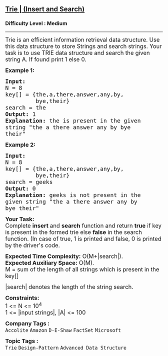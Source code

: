 <h2><a href="https://practice.geeksforgeeks.org/problems/trie-insert-and-search0651/1">Trie | (Insert and Search)</a></h2><h3>Difficulty Level : Medium</h3><hr><div class="problems_problem_content__Xm_eO"><p><span style="font-size:18px">Trie is an efficient information retrieval data structure. Use this data structure to store Strings and search strings. Your task is to use TRIE data structure and search the given string A. If found print 1 else 0.</span></p>

<p><strong><span style="font-size:18px">Example 1:</span></strong></p>

<pre><strong><span style="font-size:18px">Input:
</span></strong><span style="font-size:18px">N = 8
key[] = {the,a,there,answer,any,by,
&nbsp;        bye,their}
search = the
<strong>Output: </strong>1<strong>
Explanation: </strong>the is present in the given
string "the a there answer any by bye
their"</span>
</pre>

<p><strong><span style="font-size:18px">Example 2:</span></strong></p>

<pre><strong><span style="font-size:18px">Input:
</span></strong><span style="font-size:18px">N = 8
key[] = {the,a,there,answer,any,by,
&nbsp;        bye,their}
search = geeks
<strong>Output: </strong>0<strong>
Explanation: </strong>geeks is not present in the
given string "the a there answer any by
bye their"</span></pre>

<p><span style="font-size:18px"><strong>Your Task:</strong><br>
Complete <strong>insert</strong> and <strong>search</strong> function and return <strong>true</strong>&nbsp;if key is present in the formed trie else <strong>false</strong> in the search function. (In case of true, 1 is printed and false, 0 is printed by the driver's code.</span></p>

<p><span style="font-size:18px"><strong>Expected Time Complexity:</strong>&nbsp;O(M+|search|).<br>
<strong>Expected Auxiliary Space:</strong>&nbsp;O(M).<br>
M = sum of the&nbsp;length of all strings which is&nbsp;present in the key[]&nbsp;</span></p>

<p><span style="font-size:18px">|search| denotes the length of the string search.</span></p>

<p><span style="font-size:18px"><strong>Constraints:</strong><br>
1 &lt;= N &lt;= 10<sup>4</sup><br>
1 &lt;= |input strings|, |A| &lt;= 100</span></p>
</div><p><span style=font-size:18px><strong>Company Tags : </strong><br><code>Accolite</code>&nbsp;<code>Amazon</code>&nbsp;<code>D-E-Shaw</code>&nbsp;<code>FactSet</code>&nbsp;<code>Microsoft</code>&nbsp;<br><p><span style=font-size:18px><strong>Topic Tags : </strong><br><code>Trie</code>&nbsp;<code>Design-Pattern</code>&nbsp;<code>Advanced Data Structure</code>&nbsp;